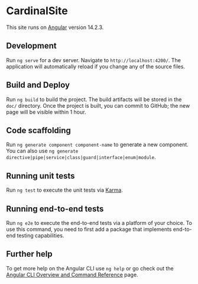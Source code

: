 # CardinalSite

This site runs on [Angular](https://github.com/angular/angular-cli) version 14.2.3.

## Development

Run `ng serve` for a dev server. Navigate to `http://localhost:4200/`. The application will automatically reload if you change any of the source files.

## Build and Deploy

Run `ng build` to build the project. The build artifacts will be stored in the `doc/` directory.  Once the project is built, you can commit to GitHub; the new page will be visible within 1 hour.  

## Code scaffolding

Run `ng generate component component-name` to generate a new component. You can also use `ng generate directive|pipe|service|class|guard|interface|enum|module`.

## Running unit tests

Run `ng test` to execute the unit tests via [Karma](https://karma-runner.github.io).

## Running end-to-end tests

Run `ng e2e` to execute the end-to-end tests via a platform of your choice. To use this command, you need to first add a package that implements end-to-end testing capabilities.

## Further help

To get more help on the Angular CLI use `ng help` or go check out the [Angular CLI Overview and Command Reference](https://angular.io/cli) page.
